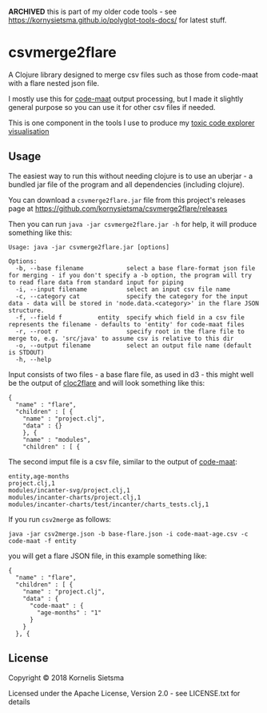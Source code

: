**ARCHIVED** this is part of my older code tools - see https://kornysietsma.github.io/polyglot-tools-docs/ for latest stuff.

# csvmerge2flare

A Clojure library designed to merge csv files such as those from code-maat with a flare nested json file.

I mostly use this for [code-maat](https://github.com/adamtornhill/code-maat) output processing,
but I made it slightly general purpose so you can use it for other csv files if needed.

This is one component in the tools I use to produce my [toxic code explorer visualisation](https://github.com/kornysietsma/toxic-code-explorer-demo)

## Usage

The easiest way to run this without needing clojure is to use an uberjar -
a bundled jar file of the program and all dependencies (including clojure).

You can download a `csvmerge2flare.jar` file from this project's releases page
at https://github.com/kornysietsma/csvmerge2flare/releases

Then you can run
`java -jar csvmerge2flare.jar -h` for help, it will produce something like this:

```
Usage: java -jar csvmerge2flare.jar [options]

Options:
  -b, --base filename            select a base flare-format json file for merging - if you don't specify a -b option, the program will try to read flare data from standard input for piping
  -i, --input filename           select an input csv file name
  -c, --category cat             specify the category for the input data - data will be stored in 'node.data.<category>' in the flare JSON structure.
  -f, --field f          entity  specify which field in a csv file represents the filename - defaults to 'entity' for code-maat files
  -r, --root r                   specify root in the flare file to merge to, e.g. 'src/java' to assume csv is relative to this dir
  -o, --output filename          select an output file name (default is STDOUT)
  -h, --help
```

Input consists of two files - a base flare file, as used in d3 - this might well be the output of [cloc2flare](https://github.com/kornysietsma/cloc2flare)
and will look something like this:

```
{
  "name" : "flare",
  "children" : [ {
    "name" : "project.clj",
    "data" : {}
    }, {
    "name" : "modules",
    "children" : [ {
```

The second imput file is a csv file, similar to the output of [code-maat](https://github.com/adamtornhill/code-maat):

```
entity,age-months
project.clj,1
modules/incanter-svg/project.clj,1
modules/incanter-charts/project.clj,1
modules/incanter-charts/test/incanter/charts_tests.clj,1
```

If you run `csv2merge` as follows:

`java -jar csv2merge.json -b base-flare.json -i code-maat-age.csv -c code-maat -f entity`

you will get a flare JSON file, in this example something like:

```
{
  "name" : "flare",
  "children" : [ {
    "name" : "project.clj",
    "data" : {
      "code-maat" : {
        "age-months" : "1"
      }
    }
  }, {
```

## License

Copyright © 2018 Kornelis Sietsma

Licensed under the Apache License, Version 2.0 - see LICENSE.txt for details
